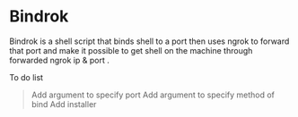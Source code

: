 # Bindrok


Bindrok is a shell script that binds shell to  a port then uses ngrok to forward that port and make it possible to get shell on the machine through forwarded ngrok ip & port .


To do list

>Add argument to specify port
>Add argument to specify method of bind
>Add installer


